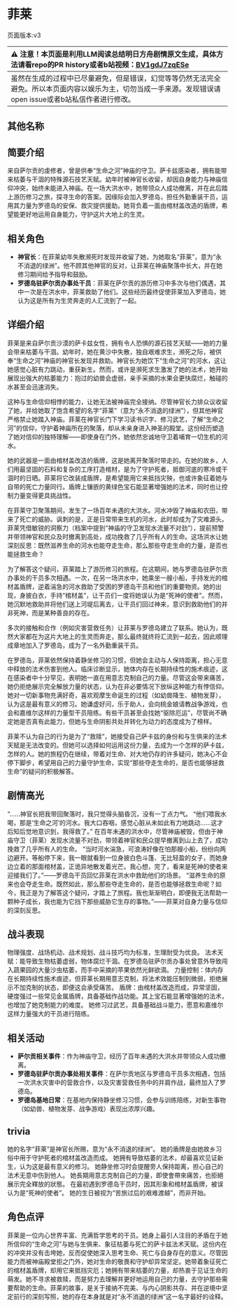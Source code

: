 # 菲莱
页面版本:v3
 

| :warning: 注意！本页面是利用LLM阅读总结明日方舟剧情原文生成，具体方法请看repo的PR history或者b站视频：[BV1gdJ7zqESe](https://www.bilibili.com/video/BV1gdJ7zqESe/)         |
|:----------------------------|
| 虽然在生成的过程中已尽量避免，但是错误，幻觉等等仍然无法完全避免。所以本页面内容以娱乐为主，切勿当成一手来源。发现错误请open issue或者b站私信作者进行修改。|



## 其他名称

## 简要介绍
来自萨尔贡的虔修者，曾是供奉“生命之河”神庙的守卫。萨卡兹感染者，拥有能带来枯萎与干涸的特殊源石技艺天赋。幼年时被神官长收留，却因自身能力与神庙信仰冲突，始终未能进入神庙。在一场大洪水中，她带领众人成功撤离，并在此后踏上游历修习之旅，探寻生命的答案。因缘际会加入罗德岛，担任外勤重装干员，运用其力量为罗德岛的安保、救灾提供援助。她背负着一面由棺材盖改造的盾牌，希望能更好地运用自身能力，守护这片大地上的生灵。
## 相关角色
-   **神官长**：在菲莱幼年失散濒死时发现并收留了她，为她取名“菲莱”，意为“永不消退的绿洲”。他不顾其他神官的反对，让菲莱在神庙聚落中长大，并在她修习期间给予指导和鼓励。
-   **罗德岛驻萨尔贡办事处干员**：菲莱在萨尔贡的游历修习中多次与他们偶遇，其中一次是在洪水中，菲莱救助了他们。这些经历最终促使菲莱加入罗德岛，她认为这是所有为生灵奔走的人汇流到了一起。
## 详细介绍
菲莱是来自萨尔贡沙漠的萨卡兹女性，拥有令人恐惧的源石技艺天赋——她的力量会带来枯萎与干涸。幼年时，她在黄沙中失散，独自艰难求生，濒死之际，被供奉“生命之河”神庙的神官长发现并救助。神官长为她饮下“生命之河”的河水，这让她感觉心脏有力跳动，重获新生。然而，或许是濒死求生激发了她的法术，她开始展现出强大的枯萎能力：抱过的幼兽会虚弱，亲手采摘的水果会更快腐烂，触碰的水甚至会迅速消失。

这种与生命信仰相悖的能力，让她无法被神庙完全接纳。尽管神官长力排众议收留了她，并给她取了饱含希望的名字“菲莱”（意为“永不消退的绿洲”），但其他神官严格禁止她踏入神庙。菲莱在神官长门下学习读书识字、修习武艺，了解“生命之河”的信仰，守护着神庙所在的聚落，却从未亲身进入神圣的殿堂。这份经历塑造了她对信仰的独特理解——即使身在门外，她依然忠诚地守卫着哺育一切生机的河水。

她的武器是一面由棺材盖改造的盾牌，这是她离开聚落时带走的。在她的故乡，人们用最坚固的石料和复杂的工序打造棺材，是为了守护死者，抵御河底的寒冷或干涸时的日晒。菲莱将它改装成盾牌，是希望能用它来抵挡灾殃，也或许象征着她与自带的死亡力量同行。盾牌上镶嵌的黄绿色宝石能显著增强她的法术，同时也让控制力量变得更具挑战性。

在菲莱守卫聚落期间，发生了一场百年未遇的大洪水。河水冲毁了神庙和农田，带来了死亡的威胁。讽刺的是，正是日常带来生机的河水，此时却成为了灾难源头。菲莱凭借敏锐的洞察力（档案中提到“神庙的守卫发现水流量不对劲”），提前预警并带领神官和民众及时撤离到高处，成功挽救了几乎所有人的生命。这场洪水让她深刻反思：既然滋养生命的河水也能夺走生命，那么那些夺走生命的力量，是否也能拯救生命？

为了解答这个疑问，菲莱踏上了游历修习的旅程。在这期间，她与罗德岛驻萨尔贡办事处的干员多次相遇。一次，在另一场洪水中，她乘坐一艘小船，手持发光的棺材盖盾牌，逆着湍急的河水救助了受困的罗德岛干员和他们的重要物资。她的出现，身披白衣，手持“棺材盖”，让干员们一度将她误认为是“死神的使者”。然而，她沉默地救助并将他们送上河堤后离去，让干员们回过神来，意识到救助他们的并非死神，而是某种善良的存在。

多次的接触和合作（例如灾害营救任务）让菲莱与罗德岛建立了联系。她认为，既然大家都在为这片大地上的生灵而奔走，那么最终就终将汇流到一起去，因此顺理成章地加入了罗德岛，成为了一名外勤重装干员。

在罗德岛，菲莱依然保持着静坐修习的习惯，但她会主动与人保持距离，担心无意中释放的法术伤害到他人。临床诊断显示，她体内存在长期持续性的施术痕迹，这在感染者中十分罕见，表明她一直在用意志克制自己的力量。尽管这会带来痛苦，她仍拒绝展示完全解放力量的状态，认为在非必要情况下放纵这种能力有悖信仰。她对一切新事物充满好奇，喜欢观摩生命诞生的过程（如幼兽降生、植物发芽），认为这是最有意义的修习。她谦虚好问，乐于助人，会向桃金娘请教战争游戏，也会和嘉维尔这样的力量型干员陪练。有些干员甚至会找她“驱除厄运”，尽管尚不确定她是否真有此能力，但她与生命阴影共处并转化为动力的态度成为了榜样。

菲莱不认为自己的行为是为了“救赎”，她接受自己萨卡兹的身份和与生俱来的法术天赋是无法改变的。但她可以选择如何运用这份力量，去成为一个怎样的萨卡兹，怎样的人。她的旅程仍在继续，带着对生命、对大地仍存的许多疑问，她决心不会停下脚步，希望用自己的力量守护生命，实现“那些夺走生命的，是否也能够拯救生命”的疑问的积极解答。
## 剧情高光
“......神官长把我带回聚落时，我只觉得头脑昏沉，没有一丁点力气。
“他们喂我水喝，那是‘生命之河’的河水。我大口吞咽，感觉心脏从未如此有力地跳动......这才后知后觉地意识到，我得救了。”
在百年未遇的洪水中，尽管神庙被毁，但由于神庙守卫（菲莱）发现水流量不对劲，带领着神官和民众提早撤离到山上去了，成功挽救了几乎所有人的生命。
“当时河水湍急，可浪涛好像在怕那艘小船，纷纷向两边避开。等船停下来，我一眼就看到一位身披白色斗篷、无比轻盈的女子，而她身边立着的那面棺材盖，正诡异地散发着光芒。我心想，完了，看来是死神的使者来迎接我们了。”——罗德岛干员回忆菲莱在洪水中救助他们的场景。
“滋养生命的原来也会夺走生命。既然如此，那么那些夺走生命的，是否也能够拯救生命呢？如今，我正是为了解答这个疑问，才踏上了旅程。我也渐渐明白，即便我无法帮助一颗种子成长，我也能为它挡下那些威胁它生存的事物。”——菲莱对自身力量与信仰的深刻反思。
## 战斗表现
物理强度、战场机动、战术规划、战斗技巧均为标准，生理耐受为优良。
法术天赋：能导致生物枯萎虚弱，物体腐烂干涸。在罗德岛驻萨尔贡办事处曾意外导致闯入蔬果园的大量沙虫枯萎，而手中采摘的苹果依然光鲜欲滴。
力量控制：体内存在长期持续性施术痕迹，但菲莱长期用意志克制，将法术效能压制到微弱，拒绝展示不加克制的状态，即便这会承受痛苦。
盾牌：由棺材盖改造而成，异常坚固，硬度强过一些常见金属盾牌，具备基础作战功能。其上宝石能显著增强她的法术，也增加了她克制能力的难度。
她修习过武艺，具备基础战斗能力，愿意和嘉维尔这样力量强大的干员进行陪练。
## 相关活动
-   **萨尔贡相关事件**：作为神庙守卫，经历了百年未遇的大洪水并带领众人成功撤离。
-   **罗德岛驻萨尔贡办事处相关事件**：在萨尔贡地区与罗德岛干员多次相遇，包括一次洪水灾害中的营救合作，以及灾害营救任务中的并肩作战，最终加入了罗德岛。
-   **罗德岛基地日常**：在基地内保持静坐修习习惯，会参与训练陪练，对新生事物（如幼兽、植物发芽、战争游戏）表现出浓厚兴趣。
## trivia
她的名字“菲莱”是神官长所赐，意为“永不消退的绿洲”。
她的盾牌是由她故乡习俗中用于守护死者的棺材盖改造而成。
她拥有导致枯萎的法术，却最喜欢见证新生，认为这是最有意义的修习。
她静坐修习时会提醒旁人保持距离，担心自己的法术无意中伤到他人。
她長期用意志克制自己的力量，即使會帶來痛苦，也拒絕展示完全釋放的狀態。
在最初遇到罗德岛干员时，因其形象和棺材盖盾牌，被误认为是“死神的使者”。
她的生日被视为“苦旅过后的艰难渡越”，而非开始。
## 角色点评
菲莱是一位内心世界丰富、充满哲学思考的干员。她身上最引人注目的矛盾在于她所信仰的“生命之河”与她与生俱来、象征枯萎与死亡的萨卡兹法术天赋。这份内在的冲突并没有击垮她，反而促使她深入思考生命、死亡与自身存在的意义。尽管因能力而被神庙殿堂拒之门外，她对生命的敬畏和守护却异常坚定。她带着象征死亡的棺材盖盾牌，却用它来抵挡灾厄；她拥有带来枯萎的力量，却热衷于见证生命的萌发。她不寻求被救赎，而是努力去理解并更好地运用自己的力量，去守护那些需要帮助的生命。菲莱的故事，是关于接纳不完美、与内心阴影共存、并在逆境中坚定前行的深刻写照，她的存在本身就是对“永不消退的绿洲”这一名字最好的诠释。